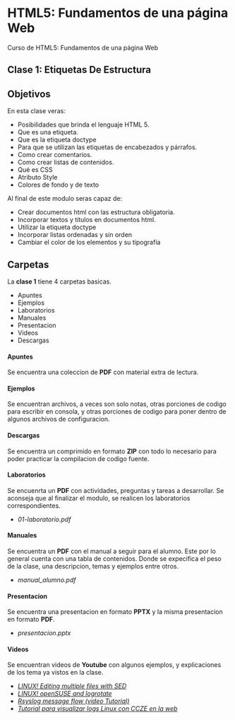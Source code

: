 # HTML5: Fundamentos de una página Web
Curso de HTML5: Fundamentos de una página Web

## Clase 1: Etiquetas De Estructura

## Objetivos
En esta clase veras:
* Posibilidades que brinda el lenguaje HTML 5.
* Que es una etiqueta.
* Que es la etiqueta doctype
* Para que se utilizan las etiquetas de encabezados y párrafos.
* Como crear comentarios.
* Como crear listas de contenidos.
* Qué es CSS
* Atributo Style
* Colores de fondo y de texto


Al final de este modulo seras capaz de:
* Crear documentos html con las estructura obligatoria.
* Incorporar textos y títulos en documentos html.
* Utilizar la etiqueta doctype
* Incorporar listas ordenadas y sin orden
* Cambiar el color de los elementos y su tipografía

## Carpetas
La **clase 1** tiene 4 carpetas basicas.
* Apuntes
* Ejemplos
* Laboratorios
* Manuales
* Presentacion
* Videos
* Descargas

#### Apuntes
Se encuentra una coleccion de **PDF** con material extra de lectura.

#### Ejemplos
Se encuentran archivos, a veces son solo notas, otras porciones de codigo para escribir en consola, y otras porciones de codigo para poner dentro de algunos archivos de configuracion.

#### Descargas
Se encuentra un comprimido en formato **ZIP** con todo lo necesario para poder practicar la compilacion de codigo fuente.

#### Laboratorios
Se encuenrta un **PDF** con actividades, preguntas y tareas a desarrollar. Se aconseja que al finalizar el modulo, se realicen los laboratorios correspondientes.
* *01-laboratorio.pdf*

#### Manuales
Se encuentra un **PDF** con el manual a seguir para el alumno. Este por lo general cuenta con una tabla de contenidos. Donde se expecifica el peso de la clase, una descripcion, temas y ejemplos entre otros.
* *manual_alumno.pdf*

#### Presentacion
Se encuentra una presentacion en formato **PPTX** y la misma presentacion en formato **PDF**.
* *presentacion.pptx*

#### Videos
Se encuentran videos de **Youtube** con algunos ejemplos, y explicaciones de los tema ya vistos en la clase.
* *[LINUX! Editing multiple files with SED](https://youtu.be/Vqqq6uFubzU)*
* *[LINUX! openSUSE and logrotate](https://youtu.be/UoHmj3ef3Is)*
* *[Rsyslog message flow (video Tutorial)](https://youtu.be/Re7AS__MkXw)*
* *[Tutorial para visualizar logs Linux con CCZE en la web](https://youtu.be/Wva0nyiLE74)*
